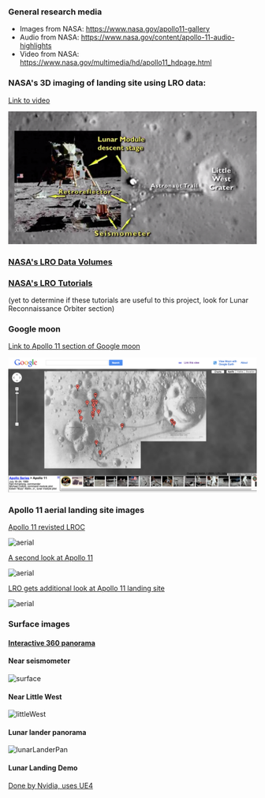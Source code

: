 ### General research media
- Images from NASA: https://www.nasa.gov/apollo11-gallery
- Audio from NASA: https://www.nasa.gov/content/apollo-11-audio-highlights
- Video from NASA: https://www.nasa.gov/multimedia/hd/apollo11_hdpage.html

### NASA's 3D imaging of landing site using LRO data:

[Link to video](http://commons.wikimedia.org/w/index.php?title=File%3AA_New_Look_at_the_Apollo_11_Landing_Site.ogg)

![ScreenShot](screenShotFrom3DImagingVideo.png)

### [NASA's LRO Data Volumes](http://img.pds.nasa.gov/volumes/lro.html)

### [NASA's LRO Tutorials](http://img.pds.nasa.gov/software/) 
(yet to determine if these tutorials are useful to this project, look for Lunar Reconnaissance Orbiter section)

### Google moon 

[Link to Apollo 11 section of Google moon](http://www.google.com/moon/#lat=0.655754&lon=23.471664&zoom=18&apollo=a11)

![googleMoonScreenShot](googleMoonScreenShot.png)

### Apollo 11 aerial landing site images

[Apollo 11 revisted LROC](http://www.nasa.gov/mission_pages/LRO/news/apollo-11.html)

![aerial](http://www.nasa.gov/sites/default/files/images/628457main1_Apollo_11-670.jpg)

[A second look at Apollo 11](https://www.nasa.gov/mission_pages/LRO/multimedia/lroimages/lroc_20090929_apollo11.html#.VT5cf61Viko)

![aerial](https://www.nasa.gov/sites/default/files/images/390490main_apollo11_20090929_540.jpg)

[LRO gets additional look at Apollo 11 landing site](https://www.nasa.gov/mission_pages/LRO/multimedia/lroimages/lroc_200911109_apollo11.html#.VT5cdK1Viko)

![aerial](https://www.nasa.gov/sites/default/files/images/400201main1_lroc_apollo11_20091109_540.jpg)

### Surface images

#### [Interactive 360 panorama](http://www.panoramas.dk/moon/apollo-11.html)

#### Near seismometer
![surface](http://upload.wikimedia.org/wikipedia/commons/thumb/4/49/Aldrin_with_experiment.jpg/1280px-Aldrin_with_experiment.jpg)

#### Near Little West

![littleWest](http://www.lpi.usra.edu/resources/apollopanoramas/images/print/original/JSC2008e040725.jpg)

#### Lunar lander panorama

![lunarLanderPan](http://www.lpi.usra.edu/resources/apollopanoramas/images/preview/original/JSC2007e045375.jpg)

#### Lunar Landing Demo

[Done by Nvidia, uses UE4](http://www.nvidia.com/coolstuff/demos#!/apollo-11)